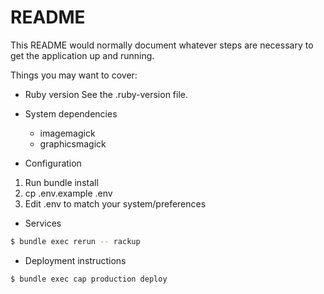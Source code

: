 # README

This README would normally document whatever steps are necessary to get the
application up and running.

Things you may want to cover:

* Ruby version
See the .ruby-version file.

* System dependencies
  * imagemagick
  * graphicsmagick

* Configuration

1. Run bundle install
2. cp .env.example .env
3. Edit .env to match your system/preferences

* Services
```bash
$ bundle exec rerun -- rackup
```

* Deployment instructions
```bash
$ bundle exec cap production deploy
```
